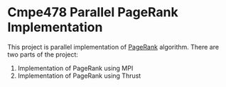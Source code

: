 # Cmpe478 Parallel PageRank Implementation

This project is parallel implementation of [PageRank](http://infolab.stanford.edu/~backrub/google.html) algorithm. There are two parts of the project:
1. Implementation of PageRank using MPI
2. Implementation of PageRank using Thrust
